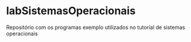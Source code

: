 # labSistemasOperacionais
Repositório com os programas exemplo utilizados no tutorial de sistemas operacionais
